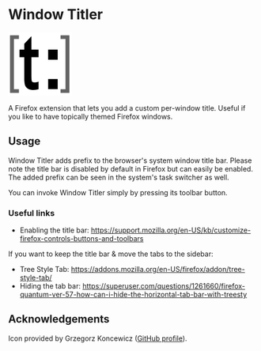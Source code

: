 # Window Titler

![icon](icons/dark/icon-128.png)

A Firefox extension that lets you add a custom per-window title. Useful if you like to have topically themed Firefox windows.

## Usage
Window Titler adds prefix to the browser's system window title bar. Please note the title bar is disabled by default in Firefox but can easily be enabled. The added prefix can be seen in the system's task switcher as well.

You can invoke Window Titler simply by pressing its toolbar button.

### Useful links
* Enabling the title bar: https://support.mozilla.org/en-US/kb/customize-firefox-controls-buttons-and-toolbars

If you want to keep the title bar & move the tabs to the sidebar:
* Tree Style Tab: https://addons.mozilla.org/en-US/firefox/addon/tree-style-tab/
* Hiding the tab bar: https://superuser.com/questions/1261660/firefox-quantum-ver-57-how-can-i-hide-the-horizontal-tab-bar-with-treesty

## Acknowledgements
Icon provided by Grzegorz Koncewicz ([GitHub profile](https://github.com/orchee)).
